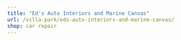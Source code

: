 ```yaml
---
title: "Ed's Auto Interiors and Marine Canvas"
url: /villa-park/eds-auto-interiors-and-marine-canvas/
shop: car repair
---
```

